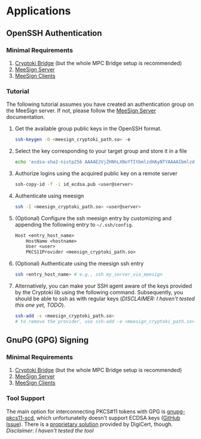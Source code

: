 # Applications

## OpenSSH Authentication

### Minimal Requirements

1. [Cryptoki Bridge](cryptoki-bridge.md) (but the whole MPC Bridge setup is recommended)
2. [MeeSign Server](https://meesign.crocs.fi.muni.cz/)
3. [MeeSign Clients](https://meesign.crocs.fi.muni.cz/)

### Tutorial

The following tutorial assumes you have created an authentication group on the MeeSign server. If not, please follow the [MeeSign Server](https://meesign.crocs.fi.muni.cz/) documentation.

1. Get the available group public keys in the OpenSSH format.

    ```bash
    ssh-keygen -D <meesign_cryptoki_path.so> -e
    ```

2. Select the key corresponding to your target group and store it in a file

    ```bash
    echo 'ecdsa-sha2-nistp256 AAAAE2VjZHNhLXNoYTItbmlzdHAyNTYAAAAIbmlzdHAyNTYAAABBBBdg292CUPY0xjjLziR6wkHlPP0yKRF8DYjxMllkphQozXth+Eo12t5vuia8GELe3OFECEeb+Ou34yYL07I2afQ= test-auth-group' > id_ecdsa.pub
    ```

3. Authorize logins using the acquired public key on a remote server

    ```bash
    ssh-copy-id -f -i id_ecdsa.pub <user@server>
    ```

4. Authenticate using meesign

    ```bash
    ssh -I <meesign_cryptoki_path.so> <user@server>
    ```

5. (Optional) Configure the ssh meesign entry by customizing and appending the following entry to `~/.ssh/config`.

    ```txt
    Host <entry_host_name>
        HostName <hostname>
        User <user>
        PKCS11Provider <meesign_cryptoki_path.so>
    ```

6. (Optional) Authenticate using the meesign ssh entry

    ```bash
    ssh <entry_host_name> # e.g., ssh my_server_via_meesign
    ```

7. Alternatively, you can make your SSH agent aware of the keys provided by the Cryptoki lib using the following command. Subsequently, you should be able to ssh as with regular keys (_DISCLAIMER: I haven't tested this one yet, TODO_).

    ```bash
    ssh-add -s <meesign_cryptoki_path.so>
    # to remove the provider, use ssh-add -e <meesign_cryptoki_path.so>
    ```

## GnuPG (GPG) Signing

### Minimal Requirements

1. [Cryptoki Bridge](cryptoki-bridge.md) (but the whole MPC Bridge setup is recommended)
2. [MeeSign Server](https://meesign.crocs.fi.muni.cz/)
3. [MeeSign Clients](https://meesign.crocs.fi.muni.cz/)

### Tool Support

The main option for interconnecting PKCS#11 tokens with GPG is [gnupg-pkcs11-scd](https://github.com/alonbl/gnupg-pkcs11-scd), which unfortunatelly doesn't support ECDSA keys ([GitHub Issue](https://github.com/alonbl/gnupg-pkcs11-scd/issues/17#issuecomment-1244026970)). There is a [proprietary solution](https://docs.digicert.com/en/software-trust-manager/tools/cryptographic-libraries-and-frameworks/gpg-smart-card-daemon.html) provided by DigiCert, though.
_Disclaimer: I haven't tested the tool_
